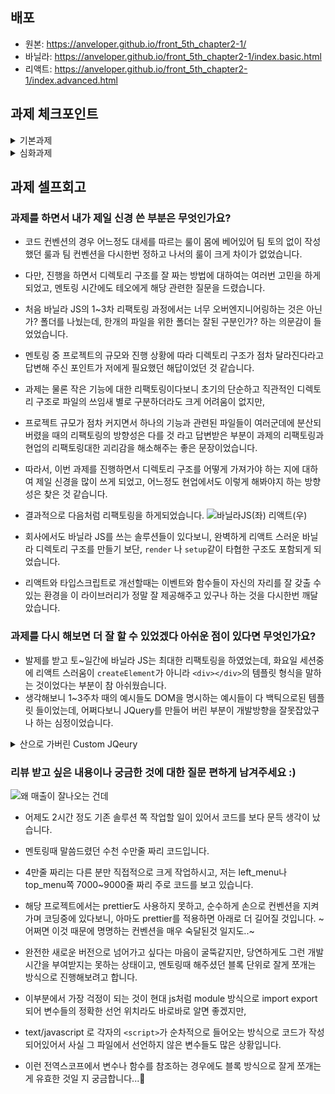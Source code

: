 ## 배포

- 원본: https://anveloper.github.io/front_5th_chapter2-1/
- 바닐라: https://anveloper.github.io/front_5th_chapter2-1/index.basic.html
- 리액트: https://anveloper.github.io/front_5th_chapter2-1/index.advanced.html

## 과제 체크포인트

<details><summary>기본과제</summary>

- [x] 코드가 Prettier를 통해 일관된 포맷팅이 적용되어 있는가?
- [x] 적절한 줄바꿈과 주석을 사용하여 코드의 논리적 단위를 명확히 구분했는가?
- [x] 변수명과 함수명이 그 역할을 명확히 나타내며, 일관된 네이밍 규칙을 따르는가?
- [x] 매직 넘버와 문자열을 의미 있는 상수로 추출했는가?
- [x] 중복 코드를 제거하고 재사용 가능한 형태로 리팩토링했는가?
- [x] 함수가 단일 책임 원칙을 따르며, 한 가지 작업만 수행하는가?
- [x] 조건문과 반복문이 간결하고 명확한가? 복잡한 조건을 함수로 추출했는가?
- [x] 코드의 배치가 의존성과 실행 흐름에 따라 논리적으로 구성되어 있는가?
- [x] 연관된 코드를 의미 있는 함수나 모듈로 그룹화했는가?
- [x] ES6+ 문법을 활용하여 코드를 더 간결하고 명확하게 작성했는가?
- [x] 전역 상태와 부수 효과(side effects)를 최소화했는가?
- [x] 에러 처리와 예외 상황을 명확히 고려하고 처리했는가?
- [x] 코드 자체가 자기 문서화되어 있어, 주석 없이도 의도를 파악할 수 있는가?
- [x] 비즈니스 로직과 UI 로직이 적절히 분리되어 있는가?
- [x] 코드의 각 부분이 테스트 가능하도록 구조화되어 있는가?
- [x] 성능 개선을 위해 불필요한 연산이나 렌더링을 제거했는가?
- [x] 새로운 기능 추가나 변경이 기존 코드에 미치는 영향을 최소화했는가?
- [x] 코드 리뷰를 통해 다른 개발자들의 피드백을 반영하고 개선했는가?
- [x] (핵심!) 리팩토링 시 기존 기능을 그대로 유지하면서 점진적으로 개선했는가?
</details>

<details><summary>심화과제</summary>

- [x] 변경한 구조와 코드가 기존의 코드보다 가독성이 높고 이해하기 쉬운가?
- [x] 변경한 구조와 코드가 기존의 코드보다 기능을 수정하거나 확장하기에 용이한가?
- [x] 변경한 구조와 코드가 기존의 코드보다 테스트를 하기에 더 용이한가?
- [x] 변경한 구조와 코드가 기존의 모든 기능은 그대로 유지했는가?
- [x] (핵심!) 변경한 구조와 코드를 새로운 한번에 새로만들지 않고 점진적으로 개선했는가?
</details>

## 과제 셀프회고

### 과제를 하면서 내가 제일 신경 쓴 부분은 무엇인가요?
- 코드 컨벤션의 경우 어느정도 대세를 따르는 룰이 몸에 베어있어 팀 토의 없이 작성했던 룰과 팀 컨벤션을 다시한번 정하고 나서의 룰이 크게 차이가 없었습니다.
- 다만, 진행을 하면서 디렉토리 구조를 잘 짜는 방법에 대하여는 여러번 고민을 하게 되었고, 멘토링 시간에도 테오에게 해당 관련한 질문을 드렸습니다.
- 처음 바닐라 JS의 1~3차 리팩토링 과정에서는 너무 오버엔지니어링하는 것은 아닌가? 폴더를 나눴는데, 한개의 파일을 위한 폴더는 잘된 구분인가? 하는 의문감이 들었었습니다. 
- 멘토링 중 프로젝트의 규모와 진행 상황에 따라 디렉토리 구조가 점차 달라진다라고 답변해 주신 포인트가 저에게 필요했던 해답이었던 것 같습니다.
- 과제는 물론 작은 기능에 대한 리팩토링이다보니 초기의 단순하고 직관적인 디렉토리 구조로 파일의 쓰임새 별로 구분하더라도 크게 어려움이 없지만, 
- 프로젝트 규모가 점차 커지면서 하나의 기능과 관련된 파일들이 여러군데에 분산되버렸을 때의 리팩토링의 방향성은 다를 것 라고 답변받은 부분이 과제의 리팩토링과 현업의 리팩토링대한 괴리감을 해소해주는 좋은 문장이었습니다.

- 따라서, 이번 과제를 진행하면서 디렉토리 구조를 어떻게 가져가야 하는 지에 대하여 제일 신경을 많이 쓰게 되었고, 어느정도 현업에서도 이렇게 해봐야지 하는 방향성은 찾은 것 같습니다.
- 결과적으로 다음처럼 리팩토링을 하게되었습니다.
![바닐라JS(좌) 리액트(우)](https://github.com/user-attachments/assets/b6ed6148-ce8e-4d62-b879-1f3f70889585)

- 회사에서도 바닐라 JS를 쓰는 솔루션들이 있다보니, 완벽하게 리액트 스러운 바닐라 디렉토리 구조를 만들기 보단, `render` 나 `setup`같이 타협한 구조도 포함되게 되었습니다.
-  리액트와 타입스크립트로 개선할때는 이벤트와 함수들이 자신의 자리를 잘 갖출 수 있는 환경을 이 라이브러리가 정말 잘 제공해주고 있구나 하는 것을 다시한번 깨달았습니다.

### 과제를 다시 해보면 더 잘 할 수 있었겠다 아쉬운 점이 있다면 무엇인가요?
- 발제를 받고 토~일간에 바닐라 JS는 최대한 리팩토링을 하였었는데, 화요일 세션중에 리액트 스러움이 `createElement`가 아니라 `<div></div>`의 템플릿 형식을 말하는 것이었다는 부분이 참 아쉬웠습니다.
- 생각해보니 1~3주차 때의 예시들도 DOM을 명시하는 예시들이 다 백틱으로된 템플릿 들이었는데, 어쩌다보니 JQuery를 만들어 버린 부분이 개발방향을 잘못잡았구나 하는 심정이었습니다.

<details><summary>산으로 가버린 Custom JQeury</summary>

```javascript
/**
 * 지정된 태그 혹은 선택자에 따라 적절한 DOM 노드를 반환
 *
 * - `"#id"` 또는 `".class"`로 시작하면 `document.querySelector`를 사용해 DOM을 조회
 * - `"frag"` 문자열을 전달하면 `DocumentFragment`를 반환
 * - 그 외에는 일반 DOM 요소를 생성하며, 전달된 `props`를 속성으로 할당
 *
 * @param {string} type
 * @param {Object} [props]
 * @param {string} [props.id]
 * @param {string | string[]} [props.className]
 * @param {string} [props.textContent]
 * @param {string} [props.value]
 * @param {boolean} [props.disabled]
 * @param {Object<string, string>} [props.dataset] data-* 오브젝트
 * @param {...(HTMLElement | Text | DocumentFragment | string)} children
 * @returns {HTMLElement | DocumentFragment | null} DOM 엘리먼트
 *
 * @example
 * const div = $("div", { className: "bg-gray-100 p-8", dataset: { productId: "p1" } });
 * const option = $("option", { value: "p1", textContent: "상품1", disabled: false });
 * const frag = $("frag");
 * const existingEl = $("#app"); // querySelector
 */
export const $ = (type, props = {}, ...children) => {
  // querySelector
  if (type.startsWith("#") || type.startsWith(".")) {
    return document.querySelector(type);
  }

  // fragment, 일반 element 생성 및 props 설정
  const element =
    type === "frag"
      ? document.createDocumentFragment()
      : document.createElement(type);

  Object.entries(props || {}).forEach(([key, value]) => {
    if (key === "dataset" && typeof value === "object") {
      // dataset 처리
      Object.entries(value).forEach(
        ([dataKey, dataValue]) => (element.dataset[dataKey] = dataValue),
      );
    } else {
      // id, className 및 기타 속성 처리
      if (key === "className" && Array.isArray(value)) value = value.join(" ");
      element[key] = value;
    }
  });

  // element children 생성 시 추가
  if (children && Array.isArray(children)) {
    children.forEach((el) => {
      if (!el) return;
      if (typeof el === "string") {
        element.appendChild(document.createTextNode(el));
      } else if (el instanceof Node) {
        element.appendChild(el);
      }
    });
  }
  return element;
};

```
</details>

### 리뷰 받고 싶은 내용이나 궁금한 것에 대한 질문 편하게 남겨주세요 :)
![왜 매출이 잘나오는 건데](https://github.com/user-attachments/assets/c4b48a4d-f5e1-482c-bfd7-0064990513a9)
- 어제도 2시간 정도 기존 솔루션 쪽 작업할 일이 있어서 코드를 보다 문득 생각이 났습니다.
- 멘토링때 말씀드렸던 수천 수만줄 짜리 코드입니다.
- 4만줄 짜리는 다른 분만 직접적으로 크게 작업하시고, 저는 left_menu나 top_menu쪽 7000~9000줄 짜리 주로 코드를 보고 있습니다.
- 해당 프로젝트에서는 prettier도 사용하지 못하고, 순수하게 손으로 컨벤션을 지켜가며 코딩중에 있다보니, 아마도 prettier를 적용하면 아래로 더 길어질 것입니다. ~어쩌면 이것 때문에 명명하는 컨벤션을 매우 숙달된것 일지도..~ 
- 완전한 새로운 버전으로 넘어가고 싶다는 마음이 굴뚝같지만, 당연하게도 그런 개발시간을 부여받지는 못하는 상태이고, 멘토링때 해주셨던 블록 단위로 잘게 쪼개는 방식으로 진행해보려고 합니다.

- 이부분에서 가장 걱정이 되는 것이 현대 js처럼 module 방식으로 import export 되어 변수들의 정확한 선언 위치라도 바로바로 알면 좋겠지만, 
- text/javascript 로 각자의 `<script>`가 순차적으로 들어오는 방식으로 코드가 작성되어있어서 사실 그 파일에서 선언하지 않은 변수들도 많은 상황입니다. 
- 이런 전역스코프에서 변수나 함수를 참조하는 경우에도 블록 방식으로 잘게 쪼개는 게 유효한 것일 지 궁금합니다...🥲

